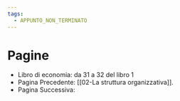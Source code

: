 ```yaml
---
tags:
  - APPUNTO_NON_TERMINATO
---
```

# Pagine
- Libro di economia: da 31 a 32 del libro 1
- Pagina Precedente: [[02-La struttura organizzativa]].
- Pagina Successiva: 